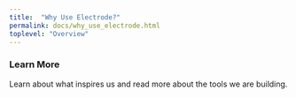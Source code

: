 ```yaml
---
title:  "Why Use Electrode?"
permalink: docs/why_use_electrode.html
toplevel: "Overview"
---
```


### Learn More

Learn about what inspires us and read more about the tools we are building.
